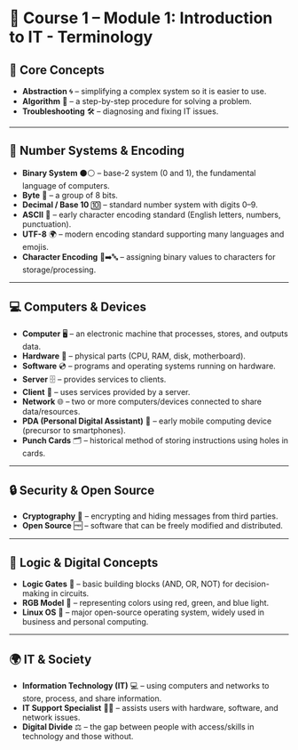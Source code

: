 # 📖 Course 1 – Module 1: Introduction to IT - Terminology

## 🧩 Core Concepts
- **Abstraction** 🌀 – simplifying a complex system so it is easier to use.  
- **Algorithm** 📐 – a step-by-step procedure for solving a problem.  
- **Troubleshooting** 🛠️ – diagnosing and fixing IT issues.  

---

## 🔢 Number Systems & Encoding
- **Binary System** ⚫⚪ – base-2 system (0 and 1), the fundamental language of computers.  
- **Byte** 💾 – a group of 8 bits.  
- **Decimal / Base 10** 🔟 – standard number system with digits 0–9.  
- **ASCII** 🔡 – early character encoding standard (English letters, numbers, punctuation).  
- **UTF-8** 🌍 – modern encoding standard supporting many languages and emojis.  
- **Character Encoding** 🔢➡️🔤 – assigning binary values to characters for storage/processing.  

---

## 💻 Computers & Devices
- **Computer** 🖥️ – an electronic machine that processes, stores, and outputs data.  
- **Hardware** 🧩 – physical parts (CPU, RAM, disk, motherboard).  
- **Software** 💿 – programs and operating systems running on hardware.  
- **Server** 🗄️ – provides services to clients.  
- **Client** 👤 – uses services provided by a server.  
- **Network** 🌐 – two or more computers/devices connected to share data/resources.  
- **PDA (Personal Digital Assistant)** 📱 – early mobile computing device (precursor to smartphones).  
- **Punch Cards** 🗂️ – historical method of storing instructions using holes in cards.  

---

## 🔒 Security & Open Source
- **Cryptography** 🔐 – encrypting and hiding messages from third parties.  
- **Open Source** 🆓 – software that can be freely modified and distributed.  

---

## 🔬 Logic & Digital Concepts
- **Logic Gates** 🔀 – basic building blocks (AND, OR, NOT) for decision-making in circuits.  
- **RGB Model** 🌈 – representing colors using red, green, and blue light.  
- **Linux OS** 🐧 – major open-source operating system, widely used in business and personal computing.  

---

## 🌍 IT & Society
- **Information Technology (IT)** 💻 – using computers and networks to store, process, and share information.  
- **IT Support Specialist** 👨‍💻 – assists users with hardware, software, and network issues.  
- **Digital Divide** ⚖️ – the gap between people with access/skills in technology and those without.  


